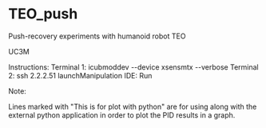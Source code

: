 # TEO_push
Push-recovery experiments with humanoid robot TEO

UC3M

Instructions:
	Terminal 1:
		icubmoddev --device xsensmtx --verbose
	Terminal 2:
		ssh 2.2.2.51
		launchManipulation
	IDE:
		Run


Note:

Lines marked with "This is for plot with python" are for using along with the external python application in order to plot the PID results in a graph.
